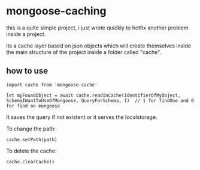 # mongoose-caching

this is a quite simple project, i just wrote quickly to hotfix another problem inside a project.

its a cache layer based on json objects which will create themselves inside the main structure of the project inside a folder called "cache". 

## how to use

```
import cache from 'mongoose-cache'

let myFoundObject = await cache.readInCache(IdentifierOfMyObject, SchemaIWantToUseOfMongoose, QueryForSchema, 1)  // 1 for findOne and 0 for find on mongoose
```

It saves the query if not existent or it serves the localstorage.

To change the path: 

```
cache.setPath(path) 
```


To delete the cache:

```
cache.clearCache() 
```